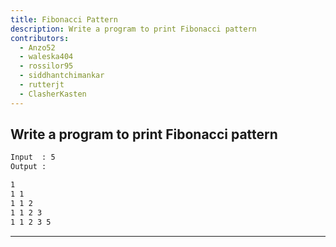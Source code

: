 ```yaml
---
title: Fibonacci Pattern
description: Write a program to print Fibonacci pattern
contributors:
  - Anzo52
  - waleska404
  - rossilor95
  - siddhantchimankar
  - rutterjt
  - ClasherKasten
---
```


## Write a program to print Fibonacci pattern

```txt
Input  : 5
Output :

1
1 1
1 1 2
1 1 2 3
1 1 2 3 5
```

---
